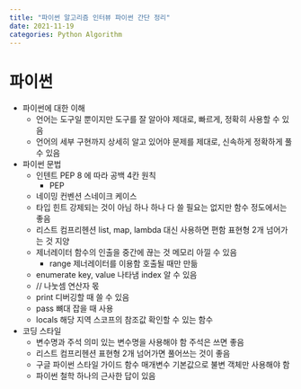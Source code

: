 ```yaml
---
title: "파이썬 알고리즘 인터뷰 파이썬 간단 정리"
date: 2021-11-19
categories: Python Algorithm
---
```


# 파이썬

- 파이썬에 대한 이해
  - 언어는 도구일 뿐이지만 도구를 잘 알아야 제대로, 빠르게, 정확히 사용할 수 있음
  - 언어의 세부 구현까지 상세히 알고 있어야 문제를 제대로, 신속하게 정확하게 풀 수 있음
- 파이썬 문법
  - 인텐트
    PEP 8 에 따라 공백 4칸 원칙
    - PEP
  - 네이밍 컨벤션
    스네이크 케이스
  - 타입 힌트
    강제되는 것이 아님
    하나 하나 다 쓸 필요는 없지만 함수 정도에서는 좋음
  - 리스트 컴프리헨션
    list, map, lambda 대신 사용하면 편함
    표현형 2개 넘어가는 것 지양
  - 제너레이터
    함수의 인출을 중간에 끊는 것
    메모리 아낄 수 있음
    - range
      제너레이터를 이용함
      호출될 때만 만듦
  - enumerate
    key, value 나타냄
    index 알 수 있음
  - // 나눗셈 연산자
    몫
  - print
    디버깅할 때 쓸 수 있음
  - pass
    뼈대 잡을 때 사용
  - locals
    해당 지역 스코프의 참조값 확인할 수 있는 함수
- 코딩 스타일
  - 변수명과 주석
    의미 있는 변수명을 사용해야 함
    주석은 쓰면 좋음
  - 리스트 컴프리헨션
    표현형 2개 넘어가면 풀어쓰는 것이 좋음
  - 구글 파이썬 스타일 가이드
    함수 매개변수 기본값으로 불변 객체만 사용해야 함
  - 파이썬 철학
    하나의 근사한 답이 있음
